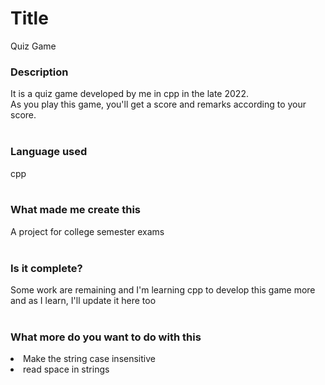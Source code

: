 # Title
Quiz Game

### Description
It is a quiz game developed by me in cpp in the late 2022. <br>
As you play this game, you'll get a score and remarks according to your score. <br><br>

### Language used
cpp <br><br>

### What made me create this
A project for college semester exams <br><br>

### Is it complete?
Some work are remaining and I'm learning cpp to develop this game more <br>and as I learn, I'll update it here too <br><br>

### What more do you want to do with this
<li>Make the string case insensitive</li>
<li>read space in strings</li>
